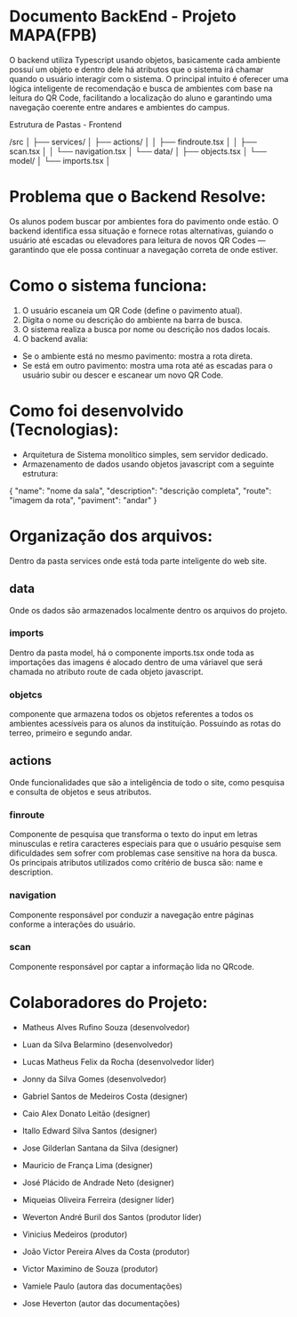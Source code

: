 # Documento BackEnd - Projeto MAPA(FPB)

O backend utiliza Typescript usando objetos, basicamente cada ambiente possuí um objeto e dentro dele há atributos que o sistema irá chamar quando o usuário interagir com o sistema. O principal intuito é oferecer uma lógica inteligente de recomendação e busca de ambientes com base na leitura do QR Code, facilitando a localização do aluno e garantindo uma navegação coerente entre andares e ambientes do campus.

Estrutura de Pastas - Frontend

/src
│
├── services/
│ ├── actions/
│ │ ├── findroute.tsx
│ │ ├── scan.tsx
│ │ └── navigation.tsx
│ └── data/
│ ├── objects.tsx
│ └── model/
│ └── imports.tsx
│

# Problema que o Backend Resolve:

Os alunos podem buscar por ambientes fora do pavimento onde estão. O backend identifica essa situação e fornece rotas alternativas, guiando o usuário até escadas ou elevadores para leitura de novos QR Codes — garantindo que ele possa continuar a navegação correta de onde estiver.

# Como o sistema funciona:

1. O usuário escaneia um QR Code (define o pavimento atual).
2. Digita o nome ou descrição do ambiente na barra de busca.
3. O sistema realiza a busca por nome ou descrição nos dados locais.
4. O backend avalia:

- Se o ambiente está no mesmo pavimento: mostra a rota direta.
- Se está em outro pavimento: mostra uma rota até as escadas para o usuário subir ou descer e escanear um novo QR Code.

# Como foi desenvolvido (Tecnologias):

- Arquitetura de Sistema monolítico simples, sem servidor dedicado.
- Armazenamento de dados usando objetos javascript com a seguinte estrutura:

{
"name": "nome da sala",
"description": "descrição completa",
"route": "imagem da rota",
"paviment": "andar"
}

# Organização dos arquivos:

Dentro da pasta services onde está toda parte inteligente do web site.

## data

Onde os dados são armazenados localmente dentro os arquivos do projeto.

### imports

Dentro da pasta model, há o componente imports.tsx onde toda as importações das imagens é alocado dentro de uma váriavel que será chamada no atributo route de cada objeto javascript.

### objetcs

componente que armazena todos os objetos referentes a todos os ambientes acessíveis para os alunos da instituíção. Possuindo as rotas do terreo, primeiro e segundo andar.

## actions

Onde funcionalidades que são a inteligência de todo o site, como pesquisa e consulta de objetos e seus atributos.

### finroute

Componente de pesquisa que transforma o texto do input em letras minusculas e retira caracteres especiais para que o usuário pesquise sem dificuldades sem sofrer com problemas case sensitive na hora da busca. Os principais atributos utilizados como critério de busca são: name e description.

### navigation

Componente responsável por conduzir a navegação entre páginas conforme a interações do usuário.

### scan

Componente responsável por captar a informação lida no QRcode.

# Colaboradores do Projeto:

- Matheus Alves Rufino Souza (desenvolvedor)

- Luan da Silva Belarmino (desenvolvedor)

- Lucas Matheus Felix da Rocha (desenvolvedor líder)

- Jonny da Silva Gomes (desenvolvedor)

- Gabriel Santos de Medeiros Costa (designer)

- Caio Alex Donato Leitão (designer)

- Itallo Edward Silva Santos (designer)

- Jose Gilderlan Santana da Silva (designer)

- Mauricio de França Lima (designer)

- José Plácido de Andrade Neto (designer)

- Miqueias Oliveira Ferreira (designer líder)

- Weverton André Buril dos Santos (produtor líder)

- Vinicius Medeiros (produtor)

- João Victor Pereira Alves da Costa (produtor)

- Victor Maximino de Souza (produtor)

- Vamiele Paulo (autora das documentações)

- Jose Heverton (autor das documentações)
